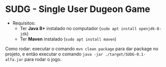 # SUDG - Single User Dugeon Game
* Requisitos:
  * Ter **Java 8+** instalado no computador (`sudo apt install openjdk-8-jdk`)
  * Ter **Maven** instalado (`sudo apt install maven`)

Como rodar:
executar o comando `mvn clean package` para dar package no projeto, e então executar o comando `java -jar ./target/SUDG-0.1-alfa.jar` para rodar o jogo.
 